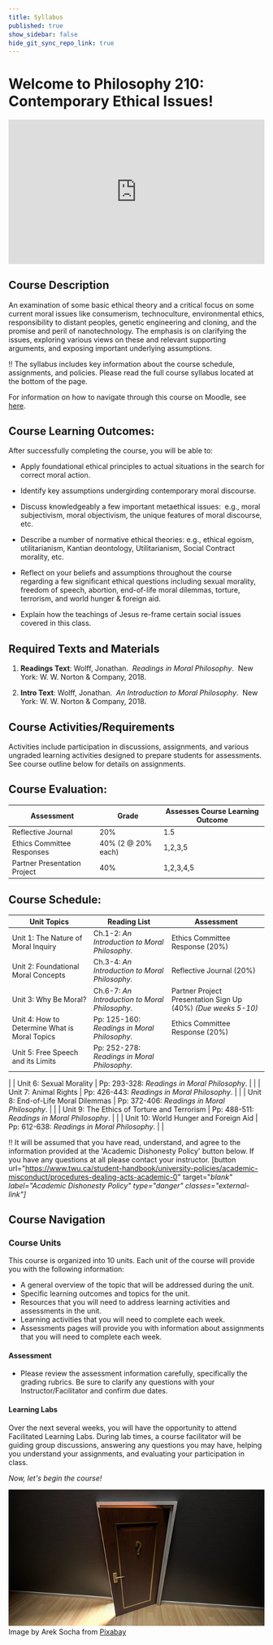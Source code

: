 ```yaml
---
title: Syllabus
published: true
show_sidebar: false
hide_git_sync_repo_link: true
---
```


# Welcome to Philosophy 210: Contemporary Ethical Issues!

<div style='max-width: 640px'><div style='position: relative; padding-bottom: 56.25%; height: 0; overflow: hidden;'><iframe width="640" height="360" src="https://web.microsoftstream.com/embed/video/1308b5db-8ffd-412f-bdf8-158023c20a72?autoplay=false&amp;showinfo=false" allowfullscreen style="border:none; position: absolute; top: 0; left: 0; right: 0; bottom: 0; height: 100%; max-width: 100%;"></iframe></div></div>

## Course Description
An examination of some basic ethical theory and a critical focus on some current moral issues like consumerism, technoculture, environmental ethics, responsibility to distant peoples, genetic engineering and cloning, and the promise and peril of nanotechnology. The emphasis is on clarifying the issues, exploring various views on these and relevant supporting arguments, and exposing important underlying assumptions.

!! The syllabus includes key information about the course schedule, assignments, and policies. Please read the full course syllabus located at the bottom of the page.

For information on how to navigate through this course on Moodle, see [here](http://create.twu.ca/help/moodle).


## Course Learning Outcomes:
After successfully completing the course, you will be able to:

-   Apply foundational ethical principles to actual situations in the search for
    correct moral action.

-   Identify key assumptions undergirding contemporary moral discourse.  

-   Discuss knowledgeably a few important metaethical issues:  e.g., moral
    subjectivism, moral objectivism, the unique features of moral discourse,
    etc.

-   Describe a number of normative ethical theories: e.g., ethical egoism,
    utilitarianism, Kantian deontology, Utilitarianism, Social Contract
    morality, etc.

-   Reflect on your beliefs and assumptions throughout the course regarding a
    few significant ethical questions including sexual morality, freedom of
    speech, abortion, end-of-life moral dilemmas, torture, terrorism, and world
    hunger & foreign aid.

-   Explain how the teachings of Jesus re-frame certain social issues covered in
    this class.  



## Required Texts and Materials
1.  **Readings Text**: Wolff, Jonathan.  *Readings in Moral Philosophy*.  New
    York: W. W. Norton & Company, 2018.

2.  **Intro Text**: Wolff, Jonathan.  *An Introduction to Moral Philosophy*.
     New York: W. W. Norton & Company, 2018.  



## Course Activities/Requirements
Activities include participation in discussions, assignments, and various ungraded learning activities designed to prepare students for assessments.  See course outline below for details on assignments.  



## Course Evaluation:

| **Assessment**    | **Grade**| **Assesses Course Learning Outcome** |
|---|---|---|
| Reflective Journal| 20% | 1.5   |
| Ethics Committee Responses   | 40% (2 @ 20% each) | 1,2,3,5|
| Partner Presentation Project | 40%     | 1,2,3,4,5      |  



## Course Schedule:
| **Unit Topics**                               | **Reading List**                               | **Assessment**                                               |
| --------------------------------------------- | ---------------------------------------------- | ------------------------------------------------------------ |
| Unit 1: The Nature of Moral Inquiry           | Ch.1-2: *An Introduction to Moral Philosophy*. | Ethics Committee Response (20%)                              |
| Unit 2: Foundational Moral Concepts           | Ch.3-4: *An Introduction to Moral Philosophy*. | Reflective Journal (20%)                                      |
| Unit 3: Why Be Moral?                         | Ch.6-7: *An Introduction to Moral Philosophy*. | Partner Project Presentation Sign Up (40%) *(Due weeks 5-10)* |
| Unit 4: How to Determine What is Moral Topics | Pp: 125-160: *Readings in Moral Philosophy*.   |  Ethics Committee Response (20%)                                                            |
| Unit 5: Free Speech and its Limits            | Pp: 252-278: *Readings in Moral Philosophy*.   |
|
| Unit 6: Sexual Morality                       | Pp: 293-328: *Readings in Moral Philosophy*.   |                                                              |
| Unit 7: Animal Rights                         | Pp: 426-443: *Readings in Moral Philosophy*.
|                               |
| Unit 8: End-of-Life Moral Dilemmas            | Pp: 372-406: *Readings in Moral Philosophy*.   |                                      |
| Unit 9: The Ethics of Torture and Terrorism   | Pp: 488-511: *Readings in Moral Philosophy*.   |                                            |
| Unit 10: World Hunger and Foreign Aid         | Pp: 612-638: *Readings in Moral Philosophy*.   |                         |

!! It will be assumed that you have read, understand, and agree to the information provided at the 'Academic Dishonesty Policy' button below. If you have any questions at all please contact your instructor.
[button url="https://www.twu.ca/student-handbook/university-policies/academic-misconduct/procedures-dealing-acts-academic-0" target="_blank" label="Academic Dishonesty Policy" type="danger" classes="external-link"]_

## Course Navigation

### Course Units
This course is organized into 10 units. Each unit of the course will provide you with the following information:

* A general overview of the topic that will be addressed during the unit.
* Specific learning outcomes and topics for the unit.
* Resources that you will need to address learning activities and assessments in the unit.
* Learning activities that you will need to complete each week.
* Assessments pages will provide you with information about assignments that you will need to complete each week.

#### Assessment
* Please review the assessment information carefully, specifically the grading rubrics.  Be sure to clarify any questions with your Instructor/Facilitator and confirm due dates.

#### Learning Labs
Over the next several weeks, you will have the opportunity to attend Facilitated Learning Labs. During lab times, a course facilitator will be guiding group discussions, answering any questions you may have, helping you understand your assignments, and evaluating your participation in class.


*Now, let's begin the course!*

![](door-1590024_640.jpg)
Image by Arek Socha from [Pixabay](https://pixabay.com/illustrations/door-open-doorway-entrance-1590024/)
